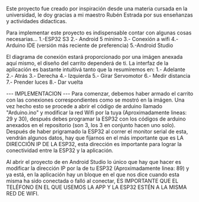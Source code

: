 Este proyecto fue creado por inspiración desde una materia cursada en la universidad, le doy gracias a mi maestro Rubén Estrada por sus enseñanzas y
actividades didacticas.

Para implementar este proyecto es indispensable contar con algunas cosas necesarias... 
  1.-ESP32 S3
  2.- Android 5 minímo
  3.- Conexión a wifi
  4.- Arduino IDE (versión más reciente de preferencia) 
  5.-Android Studio
  
El diagrama de conexión estará proporcionado por una imágen anexada aquí mismo, el diseño del carrito dependerá de ti.
La interfaz de la aplicación es bastante intuitivá tanto que la resumiremos en:
   1.- Adelante
   2.- Atrás
   3.- Derecha
   4.- Izquierda
   5.- Girar Servomotor
   6.- Medir distancia
   7.- Prender luces
   8.- Dar vuelta

--- IMPLEMENTACION ---
Para comenzar, debemos haber armado el carrito con las conexiones correspondientes como se mostró en la imágen. Una vez hecho esto se procede a
abrir el código de arduino llamado "Arduino.ino" y modificar la red Wifi por la tuya (Aproximadamente lineas: 29 y 30), después debes programar la ESP32 con los códigos
de arduino anexados en el repositorio (son 3, los 3 en conjunto hacen uno solo). Después de haber prigramado la ESP32 al correr el monitor serial de esta, vendrán algunos datos,
hay que fijarnos en el más importante que es LA DIRECCIÓN IP DE LA ESP32, esta dirección es importante para lograr la conectividad entre la ESP32 y la aplicación.

Al abrir el proyecto de en Android Studio lo único que hay que hacer es modificar la dirección IP por la de tu ESP32 (Aproximadamente linea: 89) y ya está, en la aplicación hay un bloque en el que nos dice 
cuando esta misma ha sido conectada o falló al conectar, ES IMPORTANTE QUE EL TELÉFONO EN EL QUE USEMOS LA APP Y LA ESP32 ESTÉN A LA MISMA RED DE WIFI.

 


